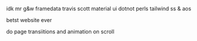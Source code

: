 idk mr g&w framedata
travis scott
material ui
dotnot perls
tailwind ss & aos

betst website ever

do page transiitions and animation on scroll
